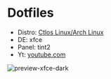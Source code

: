# Dotfiles

 - Distro: [Ctlos Linux/Arch Linux](https://ctlos.github.io/)
 - DE: xfce
 - Panel: tint2
 - Yt: [youtube.com](https://www.youtube.com/channel/UCPCp_ZnMKEwYdnA_YfOZrZg)

![preview-xfce-dark](https://raw.githubusercontent.com/creio/dots/master/screen/dark.png)